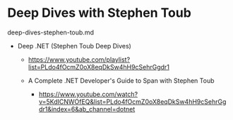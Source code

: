 # Deep Dives with Stephen Toub

deep-dives-stephen-toub.md

*   Deep .NET (Stephen Toub Deep Dives)

    *   https://www.youtube.com/playlist?list=PLdo4fOcmZ0oX8eqDkSw4hH9cSehrGgdr1

    *   A Complete .NET Developer's Guide to Span with Stephen Toub

        *   https://www.youtube.com/watch?v=5KdICNWOfEQ&list=PLdo4fOcmZ0oX8eqDkSw4hH9cSehrGgdr1&index=6&ab_channel=dotnet

    
